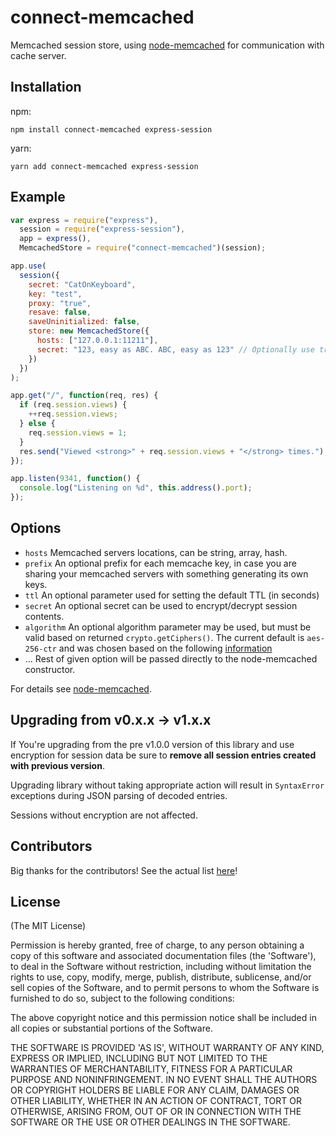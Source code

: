 # connect-memcached

Memcached session store, using [node-memcached](http://github.com/3rd-Eden/node-memcached) for communication with cache server.

## Installation

npm:

```shell
npm install connect-memcached express-session
```

yarn:

```shell
yarn add connect-memcached express-session
```

## Example

```javascript
var express = require("express"),
  session = require("express-session"),
  app = express(),
  MemcachedStore = require("connect-memcached")(session);

app.use(
  session({
    secret: "CatOnKeyboard",
    key: "test",
    proxy: "true",
    resave: false,
    saveUninitialized: false,
    store: new MemcachedStore({
      hosts: ["127.0.0.1:11211"],
      secret: "123, easy as ABC. ABC, easy as 123" // Optionally use transparent encryption for memcache session data
    })
  })
);

app.get("/", function(req, res) {
  if (req.session.views) {
    ++req.session.views;
  } else {
    req.session.views = 1;
  }
  res.send("Viewed <strong>" + req.session.views + "</strong> times.");
});

app.listen(9341, function() {
  console.log("Listening on %d", this.address().port);
});
```

## Options

- `hosts` Memcached servers locations, can be string, array, hash.
- `prefix` An optional prefix for each memcache key, in case you are sharing your memcached servers with something generating its own keys.
- `ttl` An optional parameter used for setting the default TTL (in seconds)
- `secret` An optional secret can be used to encrypt/decrypt session contents.
- `algorithm` An optional algorithm parameter may be used, but must be valid based on returned `crypto.getCiphers()`. The current default is `aes-256-ctr` and was chosen based on the following [information](http://www.daemonology.net/blog/2009-06-11-cryptographic-right-answers.html)
- ... Rest of given option will be passed directly to the node-memcached constructor.

For details see [node-memcached](http://github.com/3rd-Eden/node-memcached).

## Upgrading from v0.x.x -> v1.x.x

If You're upgrading from the pre v1.0.0 version of this library and use encryption for session data be sure to **remove all session entries created with previous version**. 

Upgrading library without taking appropriate action will result in `SyntaxError` exceptions during JSON parsing of decoded entries. 

Sessions without encryption are not affected.

## Contributors

Big thanks for the contributors! See the actual list [here](https://github.com/balor/connect-memcached/graphs/contributors)!

## License

(The MIT License)

Permission is hereby granted, free of charge, to any person obtaining
a copy of this software and associated documentation files (the
'Software'), to deal in the Software without restriction, including
without limitation the rights to use, copy, modify, merge, publish,
distribute, sublicense, and/or sell copies of the Software, and to
permit persons to whom the Software is furnished to do so, subject to
the following conditions:

The above copyright notice and this permission notice shall be
included in all copies or substantial portions of the Software.

THE SOFTWARE IS PROVIDED 'AS IS', WITHOUT WARRANTY OF ANY KIND,
EXPRESS OR IMPLIED, INCLUDING BUT NOT LIMITED TO THE WARRANTIES OF
MERCHANTABILITY, FITNESS FOR A PARTICULAR PURPOSE AND NONINFRINGEMENT.
IN NO EVENT SHALL THE AUTHORS OR COPYRIGHT HOLDERS BE LIABLE FOR ANY
CLAIM, DAMAGES OR OTHER LIABILITY, WHETHER IN AN ACTION OF CONTRACT,
TORT OR OTHERWISE, ARISING FROM, OUT OF OR IN CONNECTION WITH THE
SOFTWARE OR THE USE OR OTHER DEALINGS IN THE SOFTWARE.
